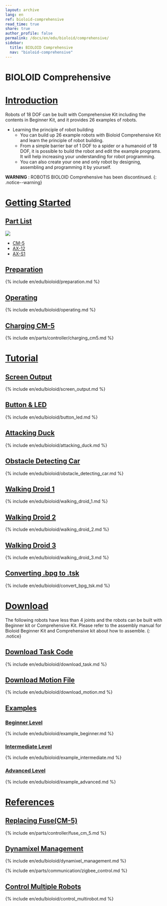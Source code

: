 ```yaml
---
layout: archive
lang: en
ref: bioloid-comprehensive
read_time: true
share: true
author_profile: false
permalink: /docs/en/edu/bioloid/comprehensive/
sidebar:
  title: BIOLOID Comprehensive
  nav: "bioloid-comprehensive"
---
```


# BIOLOID Comprehensive

# [Introduction](#introduction)

Robots of 18 DOF can be built with Comprehensive Kit including the contents in Beginner Kit, and it provides 26 examples of robots.

- Learning the principle of robot building
  - You can build up 26 example robots with Bioloid Comprehensive Kit and learn the principle of robot building.
  - From a simple barrier bar of 1 DOF to a spider or a humanoid of 18 DOF, it is possible to build the robot and edit the example programs.  It will help increasing your understanding for robot programming.
  - You can also create your one and only robot by designing, assembling and programming it by yourself.

**WARNING** : ROBOTIS  BIOLOID Comprehensive has been discontinued.
{: .notice--warning}

# [Getting Started](#getting-started)

## [Part List](#part-list)

![](/assets/images/edu/bioloid/comprehensive_partlist_en.png)

- [CM-5]
- [AX-12]
- [AX-S1]

## [Preparation](#preparation)

{% include en/edu/bioloid/preparation.md %}

## [Operating](#operating)

{% include en/edu/bioloid/operating.md %}

## [Charging CM-5](#charging-cm-5)

{% include en/parts/controller/charging_cm5.md %}

# [Tutorial](#tutorial)

## [Screen Output](#screen-output)

{% include en/edu/bioloid/screen_output.md %}

## [Button & LED](#button-led)

{% include en/edu/bioloid/button_led.md %}

## [Attacking Duck](#attacking-duck)

{% include en/edu/bioloid/attacking_duck.md %}

## [Obstacle Detecting Car](#obstacle-detecting-car)

{% include en/edu/bioloid/obstacle_detecting_car.md %}

## [Walking Droid 1](#walking-droid-1)

{% include en/edu/bioloid/walking_droid_1.md %}

## [Walking Droid 2](#walking-droid-2)

{% include en/edu/bioloid/walking_droid_2.md %}

## [Walking Droid 3](#walking-droid-3)

{% include en/edu/bioloid/walking_droid_3.md %}

## [Converting .bpg to .tsk](#converting-bpg-to-tsk)

{% include en/edu/bioloid/convert_bpg_tsk.md %}

# [Download](#download)

The following robots have less than 4 joints and the robots can be built with Beginner kit or Comprehensive Kit. Please refer to the assembly manual for Bioloid Beginner Kit and Comprehensive kit about how to assemble.
{: .notice}

## [Download Task Code](#download-task-code)

{% include en/edu/bioloid/download_task.md %}

## [Download Motion File](#download-motion-file)

{% include en/edu/bioloid/download_motion.md %}

## [Examples](#examples)

### [Beginner Level](#beginner-level)

{% include en/edu/bioloid/example_beginner.md %}

### [Intermediate Level](#intermediate-level)

{% include en/edu/bioloid/example_intermediate.md %}

### [Advanced Level](#advanced-level)

{% include en/edu/bioloid/example_advanced.md %}

# [References](#references)

## [Replacing Fuse(CM-5)](#replacing-fuse-cm-5)

{% include en/parts/controller/fuse_cm_5.md %}

## [Dynamixel Management](#dynamixel-management)

{% include en/edu/bioloid/dynamixel_management.md %}

{% include en/parts/communication/zigbee_control.md %}

## [Control Multiple Robots](#control-multiple-robots)

{% include en/edu/bioloid/control_multirobot.md %}


[CM-5]: /docs/en/parts/controller/cm-5/
[AX-12]: /docs/en/dxl/ax/ax-12a/
[AX-S1]: /docs/en/parts/sensor/ax-s1/

